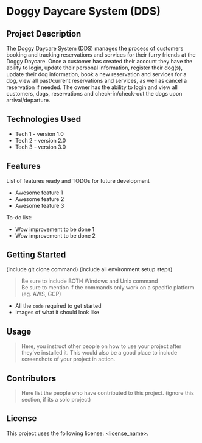 # Doggy Daycare System (DDS)

## Project Description

The Doggy Daycare System (DDS) manages the process of customers booking and tracking reservations and services for their furry friends at the Doggy Daycare. Once a customer has created their account they have the ability to login, update their personal information, register their dog(s), update their dog information, book a new reservation and services for a dog, view all past/current reservations and services, as well as cancel a reservation if needed. The owner has the ability to login and view all customers, dogs, reservations and check-in/check-out the dogs upon arrival/departure. 

## Technologies Used

* Tech 1 - version 1.0
* Tech 2 - version 2.0
* Tech 3 - version 3.0

## Features

List of features ready and TODOs for future development
* Awesome feature 1
* Awesome feature 2
* Awesome feature 3

To-do list:
* Wow improvement to be done 1
* Wow improvement to be done 2

## Getting Started
   
(include git clone command)
(include all environment setup steps)

> Be sure to include BOTH Windows and Unix command  
> Be sure to mention if the commands only work on a specific platform (eg. AWS, GCP)

- All the `code` required to get started
- Images of what it should look like

## Usage

> Here, you instruct other people on how to use your project after they’ve installed it. This would also be a good place to include screenshots of your project in action.

## Contributors

> Here list the people who have contributed to this project. (ignore this section, if its a solo project)

## License

This project uses the following license: [<license_name>](<link>).
